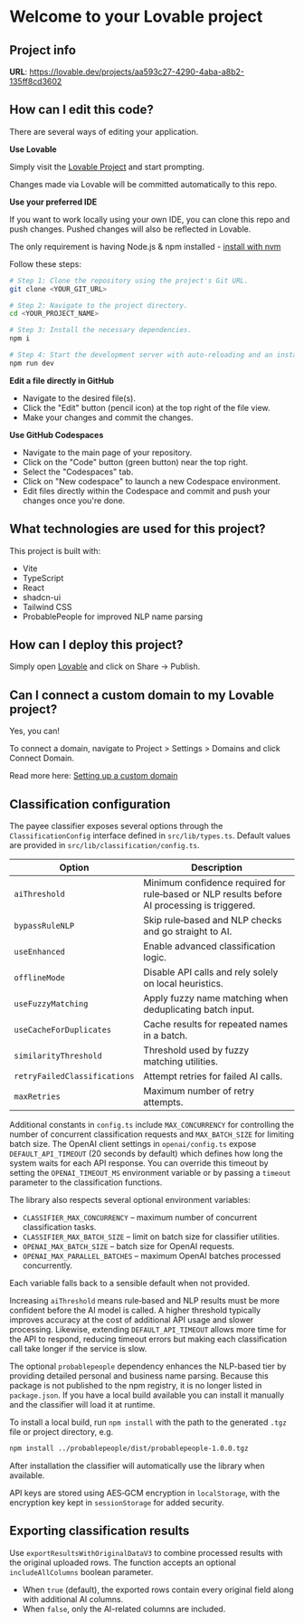 # Welcome to your Lovable project

## Project info

**URL**: https://lovable.dev/projects/aa593c27-4290-4aba-a8b2-135ff8cd3602

## How can I edit this code?

There are several ways of editing your application.

**Use Lovable**

Simply visit the [Lovable Project](https://lovable.dev/projects/aa593c27-4290-4aba-a8b2-135ff8cd3602) and start prompting.

Changes made via Lovable will be committed automatically to this repo.

**Use your preferred IDE**

If you want to work locally using your own IDE, you can clone this repo and push changes. Pushed changes will also be reflected in Lovable.

The only requirement is having Node.js & npm installed - [install with nvm](https://github.com/nvm-sh/nvm#installing-and-updating)

Follow these steps:

```sh
# Step 1: Clone the repository using the project's Git URL.
git clone <YOUR_GIT_URL>

# Step 2: Navigate to the project directory.
cd <YOUR_PROJECT_NAME>

# Step 3: Install the necessary dependencies.
npm i

# Step 4: Start the development server with auto-reloading and an instant preview.
npm run dev
```

**Edit a file directly in GitHub**

- Navigate to the desired file(s).
- Click the "Edit" button (pencil icon) at the top right of the file view.
- Make your changes and commit the changes.

**Use GitHub Codespaces**

- Navigate to the main page of your repository.
- Click on the "Code" button (green button) near the top right.
- Select the "Codespaces" tab.
- Click on "New codespace" to launch a new Codespace environment.
- Edit files directly within the Codespace and commit and push your changes once you're done.

## What technologies are used for this project?

This project is built with:

- Vite
- TypeScript
- React
- shadcn-ui
- Tailwind CSS
- ProbablePeople for improved NLP name parsing

## How can I deploy this project?

Simply open [Lovable](https://lovable.dev/projects/aa593c27-4290-4aba-a8b2-135ff8cd3602) and click on Share -> Publish.

## Can I connect a custom domain to my Lovable project?

Yes, you can!

To connect a domain, navigate to Project > Settings > Domains and click Connect Domain.

Read more here: [Setting up a custom domain](https://docs.lovable.dev/tips-tricks/custom-domain#step-by-step-guide)

## Classification configuration

The payee classifier exposes several options through the `ClassificationConfig`
interface defined in `src/lib/types.ts`. Default values are provided in
`src/lib/classification/config.ts`.

| Option | Description |
| ------ | ----------- |
| `aiThreshold` | Minimum confidence required for rule‑based or NLP results before AI processing is triggered. |
| `bypassRuleNLP` | Skip rule‑based and NLP checks and go straight to AI. |
| `useEnhanced` | Enable advanced classification logic. |
| `offlineMode` | Disable API calls and rely solely on local heuristics. |
| `useFuzzyMatching` | Apply fuzzy name matching when deduplicating batch input. |
| `useCacheForDuplicates` | Cache results for repeated names in a batch. |
| `similarityThreshold` | Threshold used by fuzzy matching utilities. |
| `retryFailedClassifications` | Attempt retries for failed AI calls. |
| `maxRetries` | Maximum number of retry attempts. |

Additional constants in `config.ts` include `MAX_CONCURRENCY` for controlling
the number of concurrent classification requests and `MAX_BATCH_SIZE` for
limiting batch size. The OpenAI client settings in `openai/config.ts` expose
`DEFAULT_API_TIMEOUT` (20&nbsp;seconds by default) which defines how long the
system waits for each API response. You can override this timeout by setting the
`OPENAI_TIMEOUT_MS` environment variable or by passing a `timeout` parameter to
the classification functions.

The library also respects several optional environment variables:

- `CLASSIFIER_MAX_CONCURRENCY` – maximum number of concurrent classification tasks.
- `CLASSIFIER_MAX_BATCH_SIZE` – limit on batch size for classifier utilities.
- `OPENAI_MAX_BATCH_SIZE` – batch size for OpenAI requests.
- `OPENAI_MAX_PARALLEL_BATCHES` – maximum OpenAI batches processed concurrently.

Each variable falls back to a sensible default when not provided.

Increasing `aiThreshold` means rule‑based and NLP results must be more confident
before the AI model is called. A higher threshold typically improves accuracy at
the cost of additional API usage and slower processing. Likewise, extending
`DEFAULT_API_TIMEOUT` allows more time for the API to respond, reducing timeout
errors but making each classification call take longer if the service is slow.

The optional `probablepeople` dependency enhances the NLP-based tier by
providing detailed personal and business name parsing. Because this package is
not published to the npm registry, it is no longer listed in `package.json`.
If you have a local build available you can install it manually and the
classifier will load it at runtime.

To install a local build, run `npm install` with the path to the generated
`.tgz` file or project directory, e.g.

```sh
npm install ../probablepeople/dist/probablepeople-1.0.0.tgz
```

After installation the classifier will automatically use the library when
available.

API keys are stored using AES‑GCM encryption in `localStorage`, with the
encryption key kept in `sessionStorage` for added security.

## Exporting classification results

Use `exportResultsWithOriginalDataV3` to combine processed results with the
original uploaded rows. The function accepts an optional `includeAllColumns`
boolean parameter.

- When `true` (default), the exported rows contain every original field along
  with additional AI columns.
- When `false`, only the AI-related columns are included.

